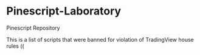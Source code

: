 # Pinescript-Laboratory
Pinescript Repository

This is a list of scripts that were banned for violation of TradingView house rules ((
